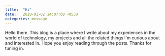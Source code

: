 ```yaml
---
title:  "Hi"
date:   2020-01-02 14:07:00 +0530
categories: message
---
```


Hello there. This blog is a place where I write about my experiences in the world of technology, my projects and all the related things I'm curious about and
interested in. Hope you enjoy reading through the posts. Thanks for tuning in.
